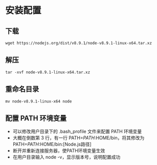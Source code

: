 # 安装配置

## 下载

```
wget https://nodejs.org/dist/v8.9.1/node-v8.9.1-linux-x64.tar.xz
```

## 解压

```
tar -xvf node-v8.9.1-linux-x64.tar.xz
```

## 重命名目录

```
mv node-v8.9.1-linux-x64 node
```

## 配置 PATH 环境变量

* 可以修改用户目录下的 .bash_profile 文件来配置 PATH 环境变量
* 大概在倒数第 3 行，有一行 PATH=$PATH:$HOME/bin，将其修改为 PATH=$PATH:$HOME/bin:[Node.js路径]
* 断开并重新连接服务器，使PATH环境变量生效
* 在用户目录输入 node -v，显示版本号，说明配置成功